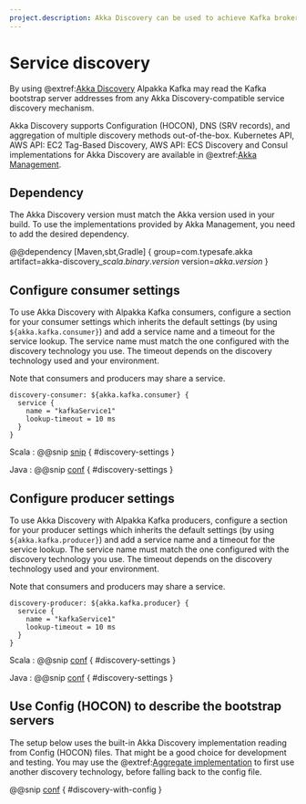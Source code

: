 ```yaml
---
project.description: Akka Discovery can be used to achieve Kafka broker discovery from the operations environment.
---
```

# Service discovery

By using @extref:[Akka Discovery](akka-docs:discovery/index.html) Alpakka Kafka may read the Kafka bootstrap server addresses from any Akka Discovery-compatible service discovery mechanism.

Akka Discovery supports Configuration (HOCON), DNS (SRV records), and aggregation of multiple discovery methods out-of-the-box. Kubernetes API, AWS API: EC2 Tag-Based Discovery, AWS API: ECS Discovery and Consul implementations for Akka Discovery are available in @extref:[Akka Management](akka-management:).

## Dependency

The Akka Discovery version must match the Akka version used in your build. To use the implementations provided by Akka Management, you need to add the desired dependency.

@@dependency [Maven,sbt,Gradle] {
  group=com.typesafe.akka
  artifact=akka-discovery_$scala.binary.version$
  version=$akka.version$
}

## Configure consumer settings

To use Akka Discovery with Alpakka Kafka consumers, configure a section for your consumer settings which inherits the default settings (by using `${akka.kafka.consumer}`) and add a service name and a timeout for the service lookup. The service name must match the one configured with the discovery technology you use. The timeout depends on the discovery technology used and your environment.

Note that consumers and producers may share a service.

```hocon
discovery-consumer: ${akka.kafka.consumer} {
  service {
    name = "kafkaService1"
    lookup-timeout = 10 ms
  }
}
```

Scala
: @@snip [snip](/tests/src/test/scala/akka/kafka/ConsumerSettingsSpec.scala) { #discovery-settings }

Java
: @@snip [conf](/tests/src/test/java/docs/javadsl/ConsumerSettingsTest.java) { #discovery-settings }


## Configure producer settings

To use Akka Discovery with Alpakka Kafka producers, configure a section for your producer settings which inherits the default settings (by using `${akka.kafka.producer}`) and add a service name and a timeout for the service lookup. The service name must match the one configured with the discovery technology you use. The timeout depends on the discovery technology used and your environment.

Note that consumers and producers may share a service.

```hocon
discovery-producer: ${akka.kafka.producer} {
  service {
    name = "kafkaService1"
    lookup-timeout = 10 ms
  }
}
```

Scala
: @@snip [conf](/tests/src/test/scala/akka/kafka/ProducerSettingsSpec.scala) { #discovery-settings }

Java
: @@snip [conf](/tests/src/test/java/docs/javadsl/ProducerSettingsTest.java) { #discovery-settings }


## Use Config (HOCON) to describe the bootstrap servers

The setup below uses the built-in Akka Discovery implementation reading from Config (HOCON) files. That might be a good choice for development and testing. You may use the @extref:[Aggregate implementation](akka-docs:discovery/index.html#discovery-method-aggregate-multiple-discovery-methods) to first use another discovery technology, before falling back to the config file.

@@snip [conf](/tests/src/test/scala/akka/kafka/ConsumerSettingsSpec.scala) { #discovery-with-config }
